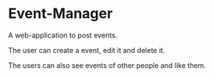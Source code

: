 # Event-Manager

A web-application to post events.

The user can create a event, edit it and delete it.

The users can also see events of other people and like them.
